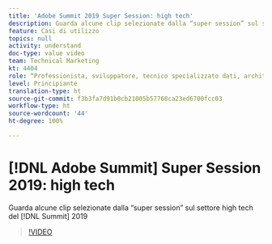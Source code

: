 ```yaml
---
title: 'Adobe Summit 2019 Super Session: high tech'
description: Guarda alcune clip selezionate dalla “super session” sul settore high tech del Summit 2019
feature: Casi di utilizzo
topics: null
activity: understand
doc-type: value video
team: Technical Marketing
kt: 4404
role: “Professionista, sviluppatore, tecnico specializzato dati, architetto, architetto dati, amministratore, responsabile”
level: Principiante
translation-type: ht
source-git-commit: f3b3fa7d91b0cb21005b57768ca23ed6700fcc03
workflow-type: ht
source-wordcount: '44'
ht-degree: 100%

---
```



# [!DNL Adobe Summit] Super Session 2019: high tech

Guarda alcune clip selezionate dalla “super session” sul settore high tech del [!DNL Summit] 2019

>[!VIDEO](https://video.tv.adobe.com/v/30548/?quality=12)
